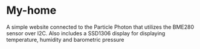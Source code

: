 # My-home
A simple website connected to the Particle Photon that utilizes the BME280 sensor over I2C. Also includes a SSD1306 display for displaying temperature, humidity and barometric pressure
